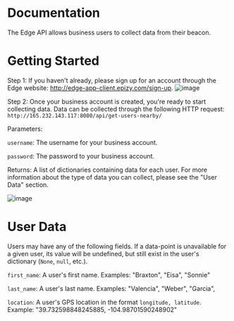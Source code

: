 # Documentation
The Edge API allows business users to collect data from their beacon.

# Getting Started
Step 1:
If you haven't already, please sign up for an account through the Edge website: http://edge-app-client.epizy.com/sign-up.
![image](https://user-images.githubusercontent.com/86634813/123722156-9edf3e00-d83c-11eb-935d-7537fb1ce7d4.png)

Step 2:
Once your business account is created, you're ready to start collecting data. Data can be collected through the following HTTP request:
`http://165.232.143.117:8000/api/get-users-nearby/`

Parameters:

`username`: The username for your business account.

`password`: The password to your business account.

Returns: A list of dictionaries containing data for each user. For more information about the type of data you can collect, please see the "User Data" section.

![image](https://user-images.githubusercontent.com/86634813/123723359-16ae6800-d83f-11eb-8ba9-502dc7a61ff3.png)

# User Data
Users may have any of the following fields. If a data-point is unavailable for a given user, its value will be undefined, but still exist in the user's dictionary (`None`, `null`, etc.).

`first_name`: A user's first name.
Examples: "Braxton", "Eisa", "Sonnie"

`last_name`: A user's last name.
Examples: "Valencia", "Weber", "Garcia",

`location`: A user's GPS location in the format `longitude, latitude`.
Example: "39.732598848245885, -104.98701590248902"

